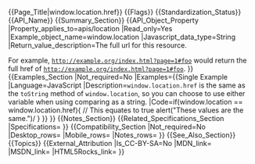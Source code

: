 {{Page_Title|window.location.href}}
{{Flags}}
{{Standardization_Status}}
{{API_Name}}
{{Summary_Section}}
{{API_Object_Property
|Property_applies_to=apis/location
|Read_only=Yes
|Example_object_name=window.location
|Javascript_data_type=String
|Return_value_description=The full url for this resource.

For example, <code>http://example.org/index.html?page=1#foo</code> would return the full href of <code>http://example.org/index.html?page=1#foo</code>.
}}
{{Examples_Section
|Not_required=No
|Examples={{Single Example
|Language=JavaScript
|Description=<code>window.location.href</code> is the same as the <code>toString</code> method of <code>window.location</code>, so you can choose to use either variable when using comparing as a string.
|Code=if(window.location == window.location.href){
    // This equates to true
    alert("These values are the same.")/
}
}}
}}
{{Notes_Section}}
{{Related_Specifications_Section
|Specifications=
}}
{{Compatibility_Section
|Not_required=No
|Desktop_rows=
|Mobile_rows=
|Notes_rows=
}}
{{See_Also_Section}}
{{Topics}}
{{External_Attribution
|Is_CC-BY-SA=No
|MDN_link=
|MSDN_link=
|HTML5Rocks_link=
}}